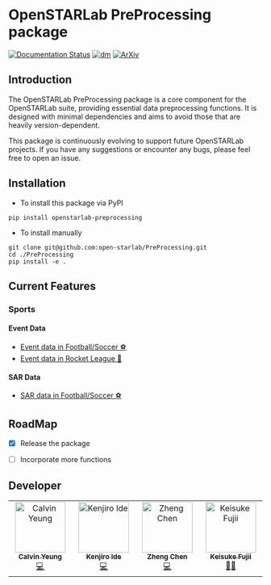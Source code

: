 # OpenSTARLab PreProcessing package
[![Documentation Status](https://readthedocs.org/projects/openstarlab/badge/?version=latest)](https://openstarlab.readthedocs.io/en/latest/?badge=latest)
[![dm](https://img.shields.io/pypi/dm/openstarlab-preprocessing)](https://pypi.org/project/openstarlab-preprocessing/)
[![ArXiv](https://img.shields.io/badge/ArXiv-2502.02785-b31b1b?logo=arxiv)](https://arxiv.org/abs/2502.02785)

## Introduction
The OpenSTARLab PreProcessing package is a core component for the OpenSTARLab suite, providing essential data preprocessing functions. It is designed with minimal dependencies and aims to avoid those that are heavily version-dependent.

This package is continuously evolving to support future OpenSTARLab projects. If you have any suggestions or encounter any bugs, please feel free to open an issue.

## Installation
- To install this package via PyPI
```
pip install openstarlab-preprocessing
```
- To install manually
```
git clone git@github.com:open-starlab/PreProcessing.git
cd ./PreProcessing
pip install -e .
```

## Current Features
### Sports
#### Event Data
- [Event data in Football/Soccer ⚽](https://github.com/open-starlab/PreProcessing/blob/master/preprocessing/sports/event_data/soccer/README.md)
- [Event data in Rocket League 🚀](https://github.com/open-starlab/PreProcessing/blob/master/preprocessing/sports/event_data/rocket_league/README.md)

#### SAR Data
- [SAR data in Football/Soccer ⚽](https://github.com/open-starlab/PreProcessing/blob/master/preprocessing/sports/SAR_data/soccer/README.md)


## RoadMap
- [x] Release the package
- [ ] Incorporate more functions


## Developer
<!-- ALL-CONTRIBUTORS-BADGE:START - Do not remove or modify this section -->
<!-- [![All Contributors](https://img.shields.io/badge/all_contributors-2-orange.svg?style=flat-square)](#contributors-) -->
<!-- ALL-CONTRIBUTORS-BADGE:END -->

<!-- ALL-CONTRIBUTORS-LIST:START - Do not remove or modify this section -->
<!-- prettier-ignore-start -->
<!-- markdownlint-disable -->
<table>
  <tbody>
    <tr>
      <td align="center" valign="top" width="14.28%"><a href="https://github.com/calvinyeungck"><img src="https://github.com/calvinyeungck.png" width="100px;" alt="Calvin Yeung"/><br /><sub><b>Calvin Yeung</b></sub></a><br /><a href="#Developer-CalvinYeung" title="Lead Developer">💻</a></td>
      <td align="center" valign="top" width="14.28%"><a href="https://github.com/kenjiro-mk"><img src="https://github.com/kenjiro-mk.png" width="100px;" alt="Kenjiro Ide"/><br /><sub><b>Kenjiro Ide</b></sub></a><br /><a href="#Developer-KenjiroIde" title="Developer">💻</a></td>
      <td align="center" valign="top" width="14.28%"><a href="https://github.com/czzzzz129"><img src="https://github.com/czzzzz129.png" width="100px;" alt="Zheng Chen"/><br /><sub><b>Zheng Chen</b></sub></a><br /><a href="#Developer-ZhengChen" title="Developer">💻</a></td>
      <td align="center" valign="top" width="14.28%"><a href="https://github.com/keisuke198619"><img src="https://github.com/keisuke198619.png" width="100px;" alt="Keisuke Fujii"/><br /><sub><b>Keisuke Fujii</b></sub></a><br /><a href="#lead-KeisukeFujii" title="Team Leader">🧑‍💻</a></td>
    </tr>
  </tbody>
</table>
